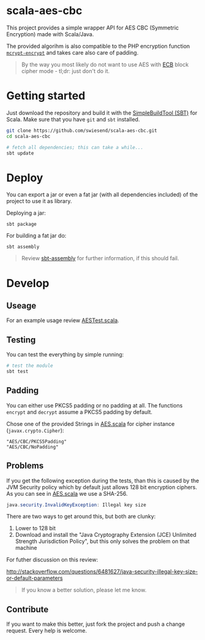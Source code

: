 scala-aes-cbc
=============

This project provides a simple wrapper API for AES CBC (Symmetric Encryption) made with Scala/Java.

The provided algorihm is also compatible to the PHP encryption function [`mcrypt-encrypt`](http://php.net/manual/de/function.mcrypt-encrypt.php) and takes care also care of padding.

> By the way you most likely do not want to use AES with [ECB](https://en.wikipedia.org/wiki/Block_cipher_mode_of_operation#Electronic_Codebook_.28ECB.29) block cipher mode - tl;dr: just don't do it.


# Getting started

Just download the repository and build it with the [SimpleBuildTool (SBT)](http://www.scala-sbt.org/download.html) for Scala. Make sure that you have `git` and `sbt` installed.

```bash
git clone https://github.com/swiesend/scala-aes-cbc.git
cd scala-aes-cbc

# fetch all dependencies; this can take a while...
sbt update
```


# Deploy

You can export a jar or even a fat jar (with all dependencies included) of the project to use it as library.

Deploying a jar:

    sbt package

For building a fat jar do:

    sbt assembly

>  Review [sbt-assembly](https://github.com/sbt/sbt-assembly) for further information, if this should fail.


# Develop

## Useage

For an example usage review [AESTest.scala](src/test/scala/crypto/aes/AESTest.scala).

## Testing

You can test the everything by simple running:

```bash
# test the module
sbt test
```

## Padding

You can either use PKCS5 padding or no padding at all. The functions `encrypt` and `decrypt` assume a PKCS5 padding by default.

Chose one of the provided Strings in [AES.scala](src/main/scala/crypto/aes/AES.scala) for cipher instance (`javax.crypto.Cipher`):

    "AES/CBC/PKCS5Padding"
    "AES/CBC/NoPadding"


## Problems

If you get the following exception during the tests, than this is caused by the JVM Security policy which by default just allows 128 bit encryption ciphers. As you can see in [AES.scala](src/main/scala/crypto/aes/AES.scala) we use a SHA-256.

```java
java.security.InvalidKeyException: Illegal key size
```

There are two ways to get around this, but both are clunky:

1. Lower to 128 bit
2. Download and install the "Java Cryptography Extension (JCE) Unlimited Strength Jurisdiction Policy", but this only solves the problem on that machine

For futher discussion on this review:

http://stackoverflow.com/questions/6481627/java-security-illegal-key-size-or-default-parameters

> If you know a better solution, please let me know.


## Contribute

If you want to make this better, just fork the project and push a change request. Every help is welcome.
